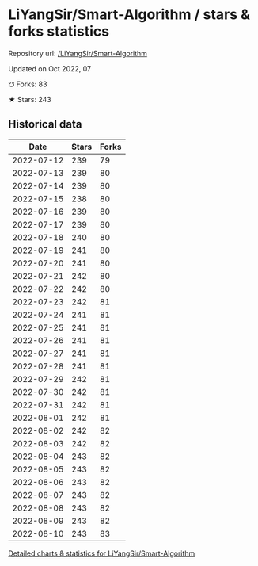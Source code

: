 # LiYangSir/Smart-Algorithm / stars & forks statistics

Repository url: [/LiYangSir/Smart-Algorithm](https://github.com/LiYangSir/Smart-Algorithm)

Updated on Oct 2022, 07

☋ Forks: 83

★ Stars: 243

## Historical data
| Date | Stars | Forks |
|------|-------|-------|
| 2022-07-12 | 239 | 79 | 
| 2022-07-13 | 239 | 80 | 
| 2022-07-14 | 239 | 80 | 
| 2022-07-15 | 238 | 80 | 
| 2022-07-16 | 239 | 80 | 
| 2022-07-17 | 239 | 80 | 
| 2022-07-18 | 240 | 80 | 
| 2022-07-19 | 241 | 80 | 
| 2022-07-20 | 241 | 80 | 
| 2022-07-21 | 242 | 80 | 
| 2022-07-22 | 242 | 80 | 
| 2022-07-23 | 242 | 81 | 
| 2022-07-24 | 241 | 81 | 
| 2022-07-25 | 241 | 81 | 
| 2022-07-26 | 241 | 81 | 
| 2022-07-27 | 241 | 81 | 
| 2022-07-28 | 241 | 81 | 
| 2022-07-29 | 242 | 81 | 
| 2022-07-30 | 242 | 81 | 
| 2022-07-31 | 242 | 81 | 
| 2022-08-01 | 242 | 81 | 
| 2022-08-02 | 242 | 82 | 
| 2022-08-03 | 242 | 82 | 
| 2022-08-04 | 243 | 82 | 
| 2022-08-05 | 243 | 82 | 
| 2022-08-06 | 243 | 82 | 
| 2022-08-07 | 243 | 82 | 
| 2022-08-08 | 243 | 82 | 
| 2022-08-09 | 243 | 82 | 
| 2022-08-10 | 243 | 83 | 


[Detailed charts & statistics for LiYangSir/Smart-Algorithm](https://reviewgithub.com/rep/LiYangSir/Smart-Algorithm)
